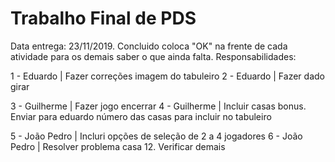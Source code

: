 # Trabalho Final de PDS
Data entrega: 23/11/2019. Concluido coloca "OK" na frente de cada atividade para os demais saber o que ainda falta.
Responsabilidades:

1 - Eduardo | Fazer correções imagem do tabuleiro
2 - Eduardo | Fazer dado girar

3 - Guilherme | Fazer jogo encerrar
4 - Guilherme | Incluir casas bonus. Enviar para eduardo número das casas para incluir no tabuleiro

5 - João Pedro | Incluri opções de seleção de 2 a 4 jogadores
6 - João Pedro | Resolver problema casa 12. Verificar demais
